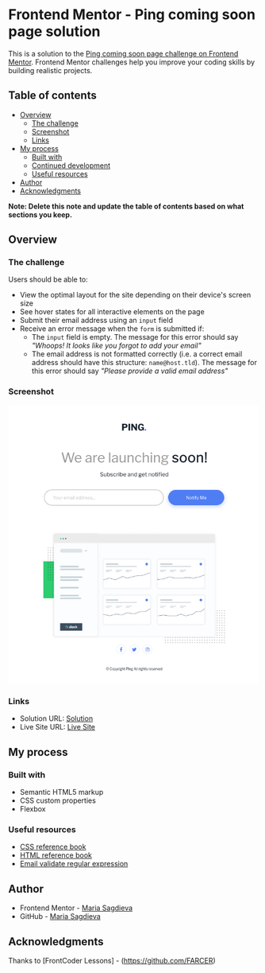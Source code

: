 # Frontend Mentor - Ping coming soon page solution

This is a solution to the [Ping coming soon page challenge on Frontend Mentor](https://www.frontendmentor.io/challenges/ping-single-column-coming-soon-page-5cadd051fec04111f7b848da). Frontend Mentor challenges help you improve your coding skills by building realistic projects. 

## Table of contents

- [Overview](#overview)
  - [The challenge](#the-challenge)
  - [Screenshot](#screenshot)
  - [Links](#links)
- [My process](#my-process)
  - [Built with](#built-with)
  - [Continued development](#continued-development)
  - [Useful resources](#useful-resources)
- [Author](#author)
- [Acknowledgments](#acknowledgments)

**Note: Delete this note and update the table of contents based on what sections you keep.**

## Overview

### The challenge

Users should be able to:

- View the optimal layout for the site depending on their device's screen size
- See hover states for all interactive elements on the page
- Submit their email address using an `input` field
- Receive an error message when the `form` is submitted if:
	- The `input` field is empty. The message for this error should say *"Whoops! It looks like you forgot to add your email"*
	- The email address is not formatted correctly (i.e. a correct email address should have this structure: `name@host.tld`). The message for this error should say *"Please provide a valid email address"*

### Screenshot

![ScreenShot](https://raw.githubusercontent.com/MSagdieva/FMChallenge---Ping/main/ScreenshotPing.png)


### Links

- Solution URL: [Solution](https://github.com/MSagdieva/FMChallenge---Ping.git)
- Live Site URL: [Live Site](https://fmc-hallenge-ping-msagdieva.vercel.app)

## My process

### Built with

- Semantic HTML5 markup
- CSS custom properties
- Flexbox


### Useful resources

- [CSS reference book](https://cssreference.io/)
- [HTML reference book](https://htmlreference.io/)
- [Email validate regular expression](https://emailregex.com/)


## Author

- Frontend Mentor - [Maria Sagdieva](https://www.frontendmentor.io/profile/MSagdieva)
- GitHub - [Maria Sagdieva](https://github.com/MSagdieva)


## Acknowledgments

Thanks to [FrontCoder Lessons] - (https://github.com/FARCER)
